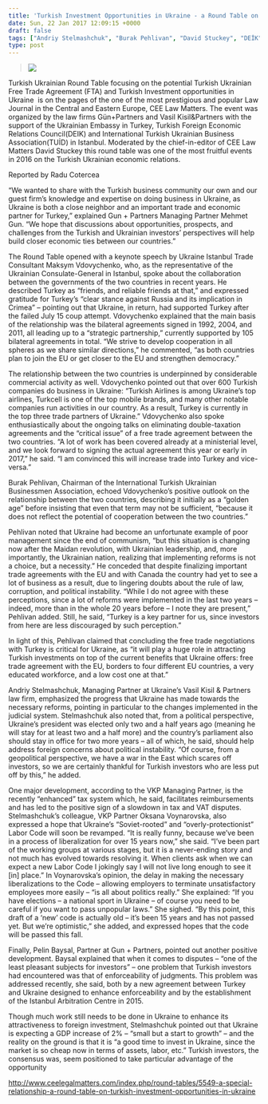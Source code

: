 ```yaml
---
title: 'Turkish Investment Opportunities in Ukraine - a Round Table on a Special Relationship'
date: Sun, 22 Jan 2017 12:09:15 +0000
draft: false
tags: ["Andriy Stelmashchuk", "Burak Pehlivan", "David Stuckey", "DEİK", "Dış Ticaret", "Ekonomi", "English", "English Articles", "FTA", "Maksym Vdovychenko", "Mehmet Gun", "Radu Cotercea", "TUİD", "TUİD (Türk Ukrayna İşadamları Derneği)", "Turkish Ukrainian Free Trade Agreement", "Ukrayna", "Vasil&amp;Kisil and Partners"]
type: post
---
```


> 

> 
> ![](https://burakpehlivan.org/wp-content/uploads/2017/01/IMG_4625.jpg)
> 
> 
















Turkish Ukrainian Round Table focusing on the potential Turkish Ukrainian Free Trade Agreement (FTA) and Turkish Investment opportunities in Ukraine  is on the pages of the one of the most prestigious and popular Law Journal in the Central and Eastern Europe, CEE Law Matters. The event was organized by the law firms Gün+Partners and Vasil Kisil&Partners with the support of the Ukrainian Embassy in Turkey, Turkish Foreign Economic Relations Council(DEIK) and International Turkish Ukrainian Business Association(TUİD) in Istanbul. Moderated by the chief-in-editor of CEE Law Matters David Stuckey this round table was one of the most fruitful events in 2016 on the Turkish Ukrainian economic relations.

Reported by Radu Cotercea

“We wanted to share with the Turkish business community our own and our guest firm’s knowledge and expertise on doing business in Ukraine, as Ukraine is both a close neighbor and an important trade and economic partner for Turkey,” explained Gun + Partners Managing Partner Mehmet Gun. “We hope that discussions about opportunities, prospects, and challenges from the Turkish and Ukrainian investors’ perspectives will help build closer economic ties between our countries.”












The Round Table opened with a keynote speech by Ukraine Istanbul Trade Consultant Maksym Vdovychenko, who, as the representative of the Ukrainian Consulate-General in Istanbul, spoke about the collaboration between the governments of the two countries in recent years. He described Turkey as “friends, and reliable friends at that,” and expressed gratitude for Turkey’s “clear stance against Russia and its implication in Crimea” – pointing out that Ukraine, in return, had supported Turkey after the failed July 15 coup attempt. Vdovychenko explained that the main basis of the relationship was the bilateral agreements signed in 1992, 2004, and 2011, all leading up to a “strategic partnership,” currently supported by 105 bilateral agreements in total. “We strive to develop cooperation in all spheres as we share similar directions,” he commented, “as both countries plan to join the EU or get closer to the EU and strengthen democracy.”




The relationship between the two countries is underpinned by considerable commercial activity as well. Vdovychenko pointed out that over 600 Turkish companies do business in Ukraine: “Turkish Airlines is among Ukraine’s top airlines, Turkcell is one of the top mobile brands, and many other notable companies run activities in our country. As a result, Turkey is currently in the top three trade partners of Ukraine.” Vdovychenko also spoke enthusiastically about the ongoing talks on eliminating double-taxation agreements and the “critical issue” of a free trade agreement between the two countries. “A lot of work has been covered already at a ministerial level, and we look forward to signing the actual agreement this year or early in 2017,” he said. “I am convinced this will increase trade into Turkey and vice-versa.”




Burak Pehlivan, Chairman of the International Turkish Ukrainian Businessmen Association, echoed Vdovychenko’s positive outlook on the relationship between the two countries, describing it initially as a “golden age” before insisting that even that term may not be sufficient, “because it does not reflect the potential of cooperation between the two countries.”




Pehlivan noted that Ukraine had become an unfortunate example of poor management since the end of communism, “but this situation is changing now after the Maidan revolution, with Ukrainian leadership, and, more importantly, the Ukrainian nation, realizing that implementing reforms is not a choice, but a necessity.” He conceded that despite finalizing important trade agreements with the EU and with Canada the country had yet to see a lot of business as a result, due to lingering doubts about the rule of law, corruption, and political instability. “While I do not agree with these perceptions, since a lot of reforms were implemented in the last two years – indeed, more than in the whole 20 years before – I note they are present,” Pehlivan added. Still, he said, “Turkey is a key partner for us, since investors from here are less discouraged by such perception.”




In light of this, Pehlivan claimed that concluding the free trade negotiations with Turkey is critical for Ukraine, as “it will play a huge role in attracting Turkish investments on top of the current benefits that Ukraine offers: free trade agreement with the EU, borders to four different EU countries, a very educated workforce, and a low cost one at that.”




Andriy Stelmashchuk, Managing Partner at Ukraine’s Vasil Kisil & Partners law firm, emphasized the progress that Ukraine has made towards the necessary reforms, pointing in particular to the changes implemented in the judicial system. Stelmashchuk also noted that, from a political perspective, Ukraine’s president was elected only two and a half years ago (meaning he will stay for at least two and a half more) and the country’s parliament also should stay in office for two more years – all of which, he said, should help address foreign concerns about political instability. “Of course, from a geopolitical perspective, we have a war in the East which scares off investors, so we are certainly thankful for Turkish investors who are less put off by this,” he added.




One major development, according to the VKP Managing Partner, is the recently “enhanced” tax system which, he said, facilitates reimbursements and has led to the positive sign of a slowdown in tax and VAT disputes. Stelmashchuk’s colleague, VKP Partner Oksana Voynarovska, also expressed a hope that Ukraine’s “Soviet-rooted” and “overly-protectionist” Labor Code will soon be revamped. “It is really funny, because we’ve been in a process of liberalization for over 15 years now,” she said. “I’ve been part of the working groups at various stages, but it is a never-ending story and not much has evolved towards resolving it. When clients ask when we can expect a new Labor Code I jokingly say I will not live long enough to see it \[in\] place.” In Voynarovska’s opinion, the delay in making the necessary liberalizations to the Code – allowing employers to terminate unsatisfactory employees more easily – “is all about politics really.” She explained: “If you have elections – a national sport in Ukraine – of course you need to be careful if you want to pass unpopular laws.” She sighed. “By this point, this draft of a ‘new’ code is actually old – it’s been 15 years and has not passed yet. But we’re optimistic,” she added, and expressed hopes that the code will be passed this fall.




Finally, Pelin Baysal, Partner at Gun + Partners, pointed out another positive development. Baysal explained that when it comes to disputes – “one of the least pleasant subjects for investors” – one problem that Turkish investors had encountered was that of enforceability of judgments. This problem was addressed recently, she said, both by a new agreement between Turkey and Ukraine designed to enhance enforceability and by the establishment of the Istanbul Arbitration Centre in 2015.




Though much work still needs to be done in Ukraine to enhance its attractiveness to foreign investment, Stelmashchuk pointed out that Ukraine is expecting a GDP increase of 2% – “small but a start to growth” – and the reality on the ground is that it is “a good time to invest in Ukraine, since the market is so cheap now in terms of assets, labor, etc.” Turkish investors, the consensus was, seem positioned to take particular advantage of the opportunity




http://www.ceelegalmatters.com/index.php/round-tables/5549-a-special-relationship-a-round-table-on-turkish-investment-opportunities-in-ukraine



